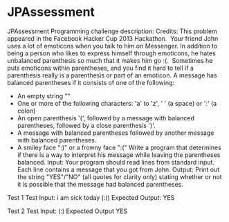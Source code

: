 # JPAssessment

JPAssessment
Programming challenge description: Credits: This problem appeared in the Facebook Hacker Cup 2013 Hackathon. 
Your friend John uses a lot of emoticons when you talk to him on Messenger. In addition to being a person who likes to express himself through emoticons, he hates unbalanced parenthesis so much that it makes him go :(. 
Sometimes he puts emoticons within parentheses, and you find it hard to tell if a parenthesis really is a parenthesis or part of an emoticon. A message has balanced parentheses if it consists of one of the following:
* An empty string "" 
* One or more of the following characters: 'a' to 'z', ' ' (a space) or ':' (a colon) 
* An open parenthesis '(', followed by a message with balanced parentheses, followed by a close parenthesis ')'. 
* A message with balanced parentheses followed by another message with balanced parentheses. 
* A smiley face ":)" or a frowny face ":("
Write a program that determines if there is a way to interpret his message while leaving the parentheses balanced. Input: Your program should read lines from standard input. Each line contains a message that you got from John. Output: Print out the string "YES"/"NO" (all quotes for clarity only) stating whether or not it is possible that the message had balanced parentheses.

Test 1 Test Input: i am sick today (:() Expected Output: YES

Test 2 Test Input: (:) Expected Output YES
